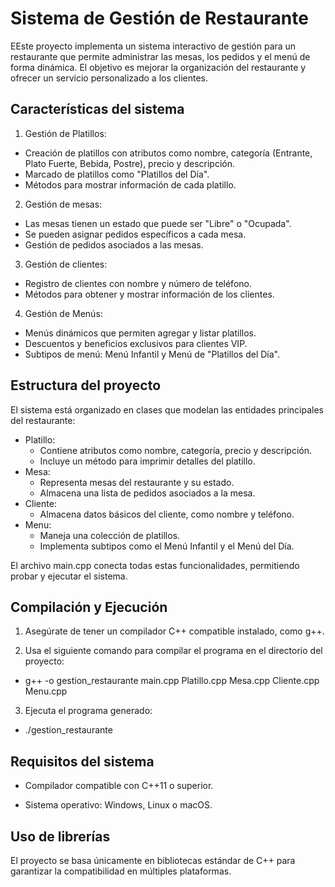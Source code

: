 
# Sistema de Gestión de Restaurante

EEste proyecto implementa un sistema interactivo de gestión para un restaurante que permite administrar las mesas, los pedidos y el menú de forma dinámica. El objetivo es mejorar la organización del restaurante y ofrecer un servicio personalizado a los clientes.

## Características del sistema

1. Gestión de Platillos:
- Creación de platillos con atributos como nombre, categoría (Entrante, Plato Fuerte, Bebida, Postre), precio y descripción.
- Marcado de platillos como "Platillos del Día".
- Métodos para mostrar información de cada platillo.

2. Gestión de mesas:
- Las mesas tienen un estado que puede ser "Libre" o "Ocupada".
- Se pueden asignar pedidos específicos a cada mesa.
- Gestión de pedidos asociados a las mesas.

3. Gestión de clientes:
- Registro de clientes con nombre y número de teléfono.
- Métodos para obtener y mostrar información de los clientes.
4. Gestión de Menús:
- Menús dinámicos que permiten agregar y listar platillos.
- Descuentos y beneficios exclusivos para clientes VIP.
- Subtipos de menú: Menú Infantil y Menú de "Platillos del Día".

## Estructura del proyecto

El sistema está organizado en clases que modelan las entidades principales del restaurante:

- Platillo: 
    - Contiene atributos como nombre, categoría, precio y descripción.
    - Incluye un método para imprimir detalles del platillo.
- Mesa:
    - Representa mesas del restaurante y su estado.
    - Almacena una lista de pedidos asociados a la mesa.
- Cliente: 
    - Almacena datos básicos del cliente, como nombre y teléfono.
- Menu: 
    - Maneja una colección de platillos.
    - Implementa subtipos como el Menú Infantil y el Menú del Día.

El archivo main.cpp conecta todas estas funcionalidades, permitiendo probar y ejecutar el sistema.

## Compilación y Ejecución

1. Asegúrate de tener un compilador C++ compatible instalado, como g++.

2. Usa el siguiente comando para compilar el programa en el directorio del proyecto:
- g++ -o gestion_restaurante main.cpp Platillo.cpp Mesa.cpp Cliente.cpp Menu.cpp

3. Ejecuta el programa generado:
- ./gestion_restaurante

## Requisitos del sistema

- Compilador compatible con C++11 o superior.

- Sistema operativo: Windows, Linux o macOS.

## Uso de librerías 

El proyecto se basa únicamente en bibliotecas estándar de C++ para garantizar la compatibilidad en múltiples plataformas.






